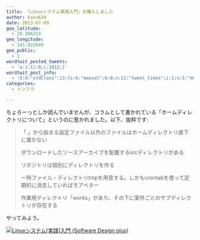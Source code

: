 ```yaml
---
title: 『Linuxシステム実践入門』を購入しました
author: kazu634
date: 2013-07-09
geo_latitude:
  - 38.306214
geo_longitude:
  - 141.022649
geo_public:
  - 1
wordtwit_posted_tweets:
  - 'a:1:{i:0;i:1812;}'
wordtwit_post_info:
  - 'O:8:"stdClass":13:{s:6:"manual";b:0;s:11:"tweet_times";i:1;s:5:"delay";i:0;s:7:"enabled";i:1;s:10:"separation";s:2:"60";s:7:"version";s:3:"3.7";s:14:"tweet_template";b:0;s:6:"status";i:2;s:6:"result";a:0:{}s:13:"tweet_counter";i:2;s:13:"tweet_log_ids";a:1:{i:0;i:1812;}s:9:"hash_tags";a:0:{}s:8:"accounts";a:1:{i:0;s:7:"kazu634";}}'
categories:
  - インフラ

---
```

<div class="entry-content">
<p>
    ちょろーっとしか読んでいませんが、コラムとして書かれている「ホームディレクトリについて」というのに惹かれました。以下、抜粋です:
</p>
  
<blockquote>
<p>
      「.」から始まる設定ファイル以外のファイルはホームディレクトリ直下に置かない
</p>
    
<p>
      ダウンロードしたソースアーカイブを配置するsrcディレクトリがある
</p>
    
<p>
      リポジトリは個別にディレクトリを作る
</p>
    
<p>
      一時ファイル・ディレクトリtmpを用意する。しかもcrontabを使って定期的に消去していればモアベター
</p>
    
<p>
      作業用ディレクトリ「works」があり、その下に案件ごとのサブディレクトリが存在する
</p>
</blockquote>
  
<p>
    やってみよう。
</p>
  
<p>
<a href="https://www.amazon.co.jp/exec/obidos/ASIN/4774158135/simsnes-22/ref=nosim/" onclick="__gaTracker('send', 'event', 'outbound-article', 'https://www.amazon.co.jp/exec/obidos/ASIN/4774158135/simsnes-22/ref=nosim/', '');" name="amazletlink" target="_blank"><img src="https://images-na.ssl-images-amazon.com/images/I/51MF2agwTmL._SL160_.jpg" alt="Linuxシステム[実践]入門 (Software Design plus)" style="border: none;" /></a>
</p>
</div>
